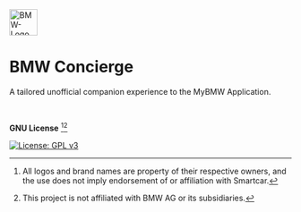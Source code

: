 <img width="50" height="47" alt="BMW-Logo" src="https://github.com/user-attachments/assets/9ba64150-410c-4a1c-90a5-b900e21771eb" />

# BMW Concierge
A tailored unofficial companion experience to the MyBMW Application. 

&nbsp;
&nbsp;

**GNU License** [^1][^2]

[![License: GPL v3](https://img.shields.io/badge/License-GPLv3-blue.svg)](https://www.gnu.org/licenses/gpl-3.0)

[^1]: All logos and brand names are property of their respective owners, and the use does not imply endorsement of or affiliation with Smartcar. 
[^2]: This project is not affiliated with BMW AG or its subsidiaries.
